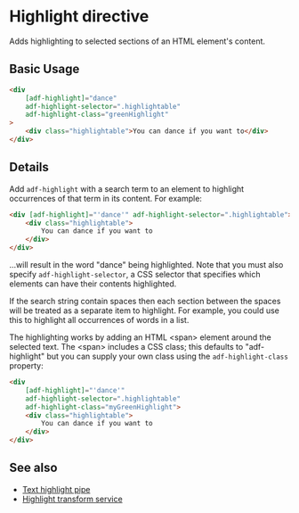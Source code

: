 # Highlight directive

Adds highlighting to selected sections of an HTML element's content.

## Basic Usage

```HTML
<div
    [adf-highlight]="dance"
    adf-highlight-selector=".highlightable"
    adf-highlight-class="greenHighlight"
>
    <div class="highlightable">You can dance if you want to</div>
</div>
```

## Details

Add `adf-highlight` with a search term to an element to highlight occurrences
of that term in its content. For example:

```HTML
<div [adf-highlight]="'dance'" adf-highlight-selector=".highlightable">
    <div class="highlightable">
        You can dance if you want to
    </div>
</div>
```

...will result in the word "dance" being highlighted. Note that you must also
specify `adf-highlight-selector`, a CSS selector that specifies which
elements can have their contents highlighted.

If the search string contain spaces then each section between the spaces will
be treated as a separate item to highlight. For example, you could use this to
highlight all occurrences of words in a list.

The highlighting works by adding an HTML &lt;span> element around the
selected text. The &lt;span> includes a CSS class; this defaults to
"adf-highlight" but you can supply your own class using the `adf-highlight-class`
property:

```HTML
<div
    [adf-highlight]="'dance'"
    adf-highlight-selector=".highlightable"
    adf-highlight-class="myGreenHighlight">
    <div class="highlightable">
        You can dance if you want to
    </div>
</div>
```

## See also

-   [Text highlight pipe](text-highlight.pipe.md)
-   [Highlight transform service](highlight-transform.service.md)
